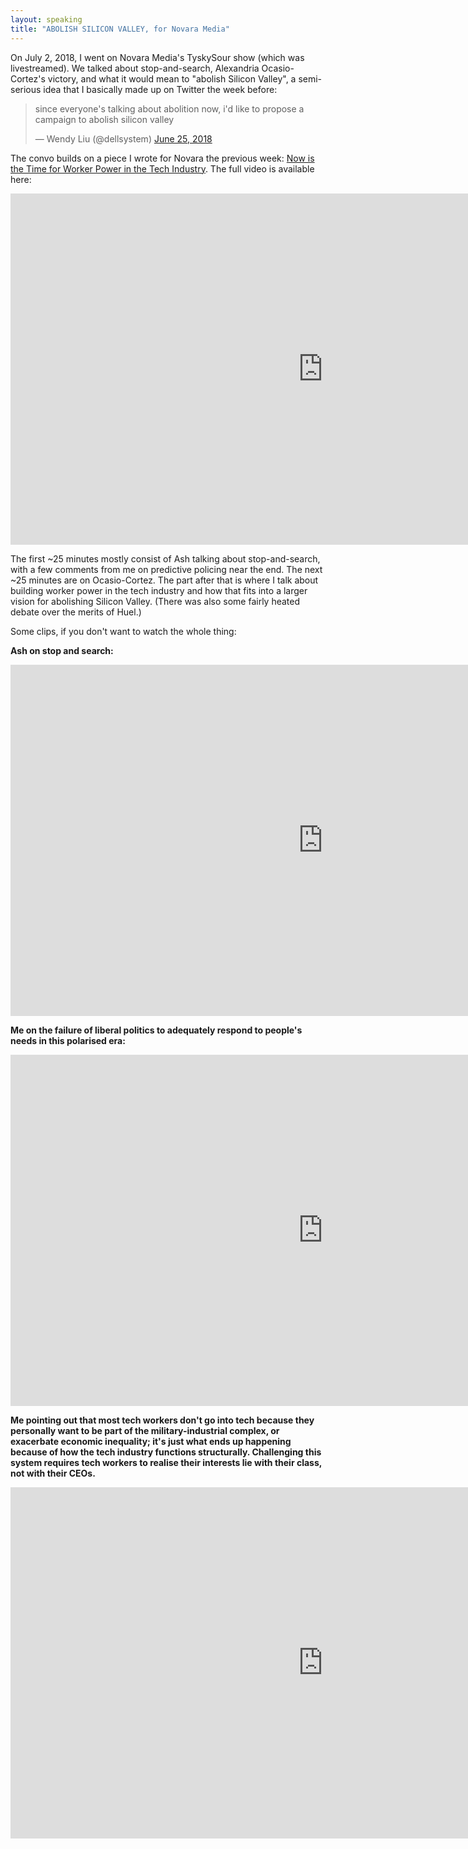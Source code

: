 ```yaml
---
layout: speaking
title: "ABOLISH SILICON VALLEY, for Novara Media"
---
```


On July 2, 2018, I went on Novara Media's TyskySour show (which was livestreamed). We talked about stop-and-search, Alexandria Ocasio-Cortez's victory, and what it would mean to "abolish Silicon Valley", a semi-serious idea that I basically made up on Twitter the week before:

<blockquote class="twitter-tweet"><p lang="en" dir="ltr">since everyone&#39;s talking about abolition now, i&#39;d like to propose a campaign to abolish silicon valley</p>&mdash; Wendy Liu (@dellsystem) <a href="https://twitter.com/dellsystem/status/1011377301009895424?ref_src=twsrc%5Etfw">June 25, 2018</a></blockquote>
<script async src="https://platform.twitter.com/widgets.js" charset="utf-8"></script>

The convo builds on a piece I wrote for Novara the previous week: [Now is the Time for Worker Power in the Tech Industry](http://novaramedia.com/2018/06/27/now-is-the-time-for-worker-power-in-the-tech-industry/). The full video is available here:

<iframe width="1000" height="562" src="https://www.youtube.com/embed/bzqSd86JYfA?start=20" frameborder="0" allow="autoplay; encrypted-media" allowfullscreen></iframe>

The first ~25 minutes mostly consist of Ash talking about stop-and-search, with a few comments from me on predictive policing near the end. The next ~25 minutes are on Ocasio-Cortez. The part after that is where I talk about building worker power in the tech industry and how that fits into a larger vision for abolishing Silicon Valley. (There was also some fairly heated debate over the merits of Huel.)

Some clips, if you don't want to watch the whole thing:

**Ash on stop and search:**

<iframe src="https://www.facebook.com/plugins/video.php?href=https%3A%2F%2Fwww.facebook.com%2Fnovaramedia%2Fvideos%2F2107599072614582%2F&show_text=0&width=1000" width="1000" height="562" style="border:none;overflow:hidden" scrolling="no" frameborder="0" allowTransparency="true" allowFullScreen="true"></iframe>

**Me on the failure of liberal politics to adequately respond to people's needs in this polarised era:**

<iframe src="https://www.facebook.com/plugins/video.php?href=https%3A%2F%2Fwww.facebook.com%2Fnovaramedia%2Fvideos%2F2101896176518205%2F&show_text=0&width=1000" width="1000" height="562" style="border:none;overflow:hidden" scrolling="no" frameborder="0" allowTransparency="true" allowFullScreen="true"></iframe>

**Me pointing out that most tech workers don't go into tech because they personally want to be part of the military-industrial complex, or exacerbate economic inequality; it's just what ends up happening because of how the tech industry functions structurally. Challenging this system requires tech workers to realise their interests lie with their class, not with their CEOs.**

<iframe src="https://www.facebook.com/plugins/video.php?href=https%3A%2F%2Fwww.facebook.com%2Fnovaramedia%2Fvideos%2F2107604042614085%2F&show_text=0&width=1000" width="1000" height="562" style="border:none;overflow:hidden" scrolling="no" frameborder="0" allowTransparency="true" allowFullScreen="true"></iframe>
